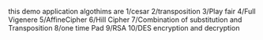 this demo application algothims are
1/cesar
2/transposition
3/Play fair
4/Full Vigenere
5/AffineCipher
6/Hill Cipher
7/Combination of substitution and Transposition
8/one time Pad
9/RSA
10/DES
encryption and decryption 
